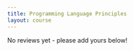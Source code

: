 ```yaml
---
title: Programming Language Principles 
layout: course
---
```


No reviews yet - please add yours below!


